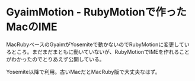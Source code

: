 # GyaimMotion - RubyMotionで作ったMacのIME

MacRubyベースのGyaimがYosemiteで動かないのでRubyMotionに変更しているところ。まだまだまともに動いていないが、RubyMotionでIMEを作れることがわかったのでとりあえず公開している。

Yosemite以降で利用。古いMacだとMacRuby版で大丈夫なはず。


